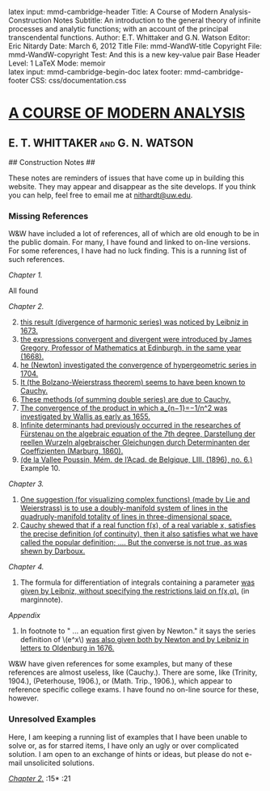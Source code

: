 latex input:	mmd-cambridge-header
Title:	A Course of Modern Analysis-Construction Notes
Subtitle:	An introduction to the general theory of
                                 infinite processes and analytic functions;
                                 with an account of the principal
                                 transcendental functions.
Author:	E.T. Whittaker and G.N. Watson
Editor:	Eric Nitardy
Date:	March 6, 2012
Title File:	mmd-WandW-title
Copyright File:	mmd-WandW-copyright
Test:	And this is a new key-value pair
Base Header Level:	1
LaTeX Mode:	memoir  
latex input:	mmd-cambridge-begin-doc 
latex footer:	mmd-cambridge-footer
CSS:	css/documentation.css

<div id="header"><h1><a href="CMA00-FrontMN.html">A COURSE OF MODERN<span>&nbsp;</span>ANALYSIS</a></h1><h2>E. T. WHITTAKER <span style="font-size:65%;">AND</span> G.<span>&nbsp;</span>N.<span>&nbsp;</span>WATSON</h2></div>

<div markdown=1 id="content">
<div markdown=1 class="contenttext">
## Construction Notes ##

These notes are reminders of issues that have come up in building this website. They may appear and disappear as the site develops. If you think you can help, feel free to email me at <a href="&#x6d;&#x61;&#x69;&#108;&#116;&#111;&#58;&#110;&#x69;&#x74;&#104;&#x61;&#114;&#100;&#x74;&#x40;&#x75;&#x77;&#46;&#101;&#x64;&#x75;">&#x6e;&#x69;&#116;&#x68;&#x61;&#114;&#100;&#x74;&#x40;&#117;&#119;&#x2e;&#101;&#x64;&#x75;</a>.

### Missing References ###

W&W have included a lot of references, all of which are old enough to be in the public domain. For many, I have found and linked to on-line versions. For some references, I have had no luck finding. This is a running list of such references.

*Chapter 1.*

All found

*Chapter 2.*

2. [this result (divergence of harmonic series) was noticed by Leibniz in 1673.](CMA02-2-SeriesMN.html#convergenceofaninfiniteseries)
3. [the expressions convergent and divergent were introduced by James Gregory, Professor of Mathematics at Edinburgh, in the same year (1668).](CMA02-2-SeriesMN.html#convergenceofaninfiniteseries) 
3. [he (Newton) investigated the convergence of hypergeometric series in 1704.](CMA02-2-SeriesMN.html#convergenceofaninfiniteseries)
4.  [It (the Bolzano-Weierstrass theorem) seems to have been known to Cauchy.](CMA02-1-LimitsMN.html#bolzanosection)
5.  [These methods (of summing double series) are due to Cauchy.](CMA02-3-MoreSeriesMN.html#methodsofsummingdoubleseries)
6.  [The convergence of the product in which a_{n−1}=−1/n^2 was investigated by Wallis as early as 1655.](CMA02-4-ProductsMN.html#infiniteproducts)
7.  [Infinite determinants had previously occurred in the researches of F&uuml;rstenau on the algebraic equation of the 7th degree, Darstellung der reellen Wurzeln algebraischer Gleichungen durch Determinanten der Coeffizienten (Marburg, 1860).](CMA02-4-ProductsMN.html#infinitedeterminants)
8. [(de la Vallee Poussin, M&eacute;m. de l&rsquo;Acad. de Belgique, LIII. (1896), no. 6.)](CMA02-4-ProductsMN.html#miscellaneousexamples) Example 10.

*Chapter 3.*

1. [One suggestion (for visualizing complex functions) (made by Lie and Weierstrass) is to use a doubly-manifold system of lines in the quadruply-manifold totality of lines in three-dimensional space.](CMA03-1-ContinuousFnsMN.html#thedependenceofonecomplexnumberonanother)
2. [Cauchy shewed that if a real function f(x), of a real variable x, satisfies the precise definition (of continuity), then it also satisfies what we have called the popular definition; …. But the converse is not true, as was shewn by Darboux.](CMA03-1-ContinuousFnsMN.html#continuityoffunctionsofrealvariables) 

*Chapter 4.*

1. The formula for differentiation of  integrals containing a parameter [was given by Leibniz, without specifying the restrictions laid on f(x,α).](CMA04-1-IntegrationMN.html#4.2differentiationofintegralscontainingaparameter.) (in marginnote).

*Appendix* 

1. In footnote to " ... an equation first given by Newton."  it says the series definition of \\(e^x\\)  [was also given both by Newton and by Leibniz in letters to Oldenburg in 1676.](CMA24-Appendix-I-LogrithmAndExponentialMN.html#a.22variouspropertiesoftheexponentialfunction.) 

W&W have given references for some examples, but many of these references are almost useless, like (Cauchy.). There are some, like (Trinity, 1904.), (Peterhouse, 1906.), or  (Math. Trip., 1906.), which appear to reference specific college exams. I have found no on-line source for these, however.

### Unresolved Examples ###

Here, I am keeping a running list of examples that I have been unable to solve or, as for starred items, I have only an ugly or over complicated solution. I am open to an exchange of hints or ideas, but please do not e-mail unsolicited solutions.

[*Chapter 2.*](CMA02-4-ProductsMN.html#miscellaneousexamples)
:15*
:21

</div>

</div>

